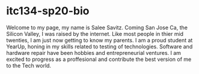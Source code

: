 # itc134-sp20-bio
Welcome to my page, my name is Salee Savitz.
Coming San Jose Ca, the Silicon Valley, I was raised by the internet. Like most people in thier mid twenties, I am just now getting to know my parents. I am a proud student at YearUp, honing in my skills related to testing of technologies. Software and hardware repair have been hobbies and entrepreneurial ventures. I am excited to progress as a proffesional and contribute the best version of me to the Tech world.  
